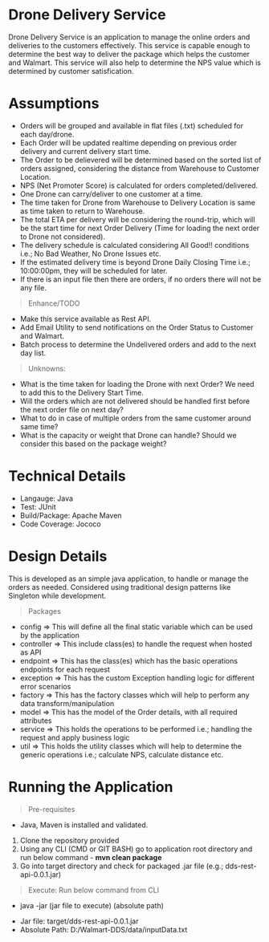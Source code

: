 # Drone Delivery Service

Drone Delivery Service is an application to manage the online orders and deliveries to the customers effectively. This service is capable enough to determine the best way to deliver the package which helps the customer and Walmart. This service will also help to determine the NPS value which is determined by customer satisfication.

Assumptions
============
- Orders will be grouped and available in flat files (.txt) scheduled for each day/drone.
- Each Order will be updated realtime depending on previous order delivery and current delivery start time.
- The Order to be delievered will be determined based on the sorted list of orders assigned, considering the distance from Warehouse to Customer Location.
- NPS (Net Promoter Score) is calculated for orders completed/delivered.
- One Drone can carry/deliver to one customer at a time.
- The time taken for Drone from Warehouse to Delivery Location is same as time taken to return to Warehouse.
- The total ETA per delivery will be considering the round-trip, which will be the start time for next Order Delivery (Time for loading the next order to Drone not considered).
- The delivery schedule is calculated considering All Good!! conditions i.e.; No Bad Weather, No Drone Issues etc.
- If the estimated delivery time is beyond Drone Daily Closing Time i.e.; 10:00:00pm, they will be scheduled for later.
- If there is an input file then there are orders, if no orders there will not be any file.

>Enhance/TODO
- Make this service available as Rest API.
- Add Email Utility to send notifications on the Order Status to Customer and Walmart.
- Batch process to determine the Undelivered orders and add to the next day list.

>Unknowns:
- What is the time taken for loading the Drone with next Order? We need to add this to the Delivery Start Time.
- Will the orders which are not delivered should be handled first before the next order file on next day?
- What to do in case of multiple orders from the same customer around same time?
- What is the capacity or weight that Drone can handle? Should we consider this based on the package weight?

Technical Details 
=================
- Langauge: Java 
- Test: JUnit 
- Build/Package: Apache Maven 
- Code Coverage: Jococo 

Design Details
==============
This is developed as an simple java application, to handle or manage the orders as needed. Considered using traditional design patterns like Singleton while development.

>Packages
- config => This will define all the final static variable which can be used by the application
- controller => This include class(es) to handle the request when hosted as API
- endpoint => This has the class(es) which has the basic operations endpoints for each request
- exception => This has the custom Exception handling logic for different error scenarios
- factory => This has the factory classes which will help to perform any data transform/manipulation
- model => This has the model of the Order details, with all required attributes
- service => This holds the operations to be performed i.e.; handling the request and apply business logic
- util => This holds the utility classes which will help to determine the generic operations i.e.; calculate NPS, calculate distance etc.

Running the Application
=======================
>Pre-requisites
- Java, Maven is installed and validated.

1. Clone the repository provided
2. Using any CLI (CMD or GIT BASH) go to application root directory and run below command
         - **mvn clean package**
3. Go into target directory and check for packaged .jar file (e.g.; dds-rest-api-0.0.1.jar)

>Execute:
Run below command from CLI
- java -jar (jar file to execute) (absolute path)

* Jar file: target/dds-rest-api-0.0.1.jar
* Absolute Path: D:/Walmart-DDS/data/inputData.txt

